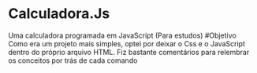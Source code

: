 # Calculadora.Js
Uma calculadora programada em JavaScript (Para estudos)
#Objetivo
Como era um projeto mais simples, optei por deixar o Css e o JavaScript dentro do próprio arquivo HTML.
Fiz bastante comentários para relembrar os conceitos por trás de cada comando
